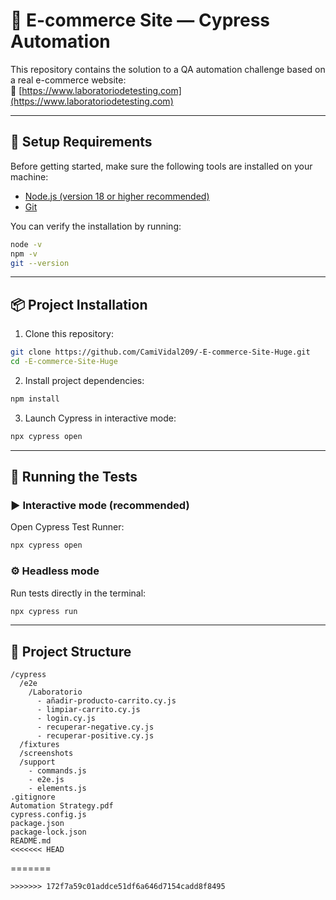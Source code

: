 # 🛒 E-commerce Site — Cypress Automation

This repository contains the solution to a QA automation challenge based on a real e-commerce website:  
🔗 [https://www.laboratoriodetesting.com](https://www.laboratoriodetesting.com)

---

## 🧰 Setup Requirements

Before getting started, make sure the following tools are installed on your machine:

- [Node.js (version 18 or higher recommended)](https://nodejs.org/)
- [Git](https://git-scm.com/)

You can verify the installation by running:

```bash
node -v
npm -v
git --version
```

---

## 📦 Project Installation

1. Clone this repository:

```bash
git clone https://github.com/CamiVidal209/-E-commerce-Site-Huge.git
cd -E-commerce-Site-Huge
```

2. Install project dependencies:

```bash
npm install
```

3. Launch Cypress in interactive mode:

```bash
npx cypress open
```

---

## 🧪 Running the Tests

### ▶️ Interactive mode (recommended)

Open Cypress Test Runner:

```bash
npx cypress open
```

### ⚙️ Headless mode

Run tests directly in the terminal:

```bash
npx cypress run
```

---

## 📁 Project Structure

```
/cypress
  /e2e
    /Laboratorio                      
      - añadir-producto-carrito.cy.js     
      - limpiar-carrito.cy.js             
      - login.cy.js                      
      - recuperar-negative.cy.js          
      - recuperar-positive.cy.js          
  /fixtures                             
  /screenshots                          
  /support
    - commands.js                       
    - e2e.js                            
    - elements.js                       
.gitignore                              
Automation Strategy.pdf                 
cypress.config.js                       
package.json                            
package-lock.json                       
README.md                               
<<<<<<< HEAD
```
=======
```
>>>>>>> 172f7a59c01addce51df6a646d7154cadd8f8495
